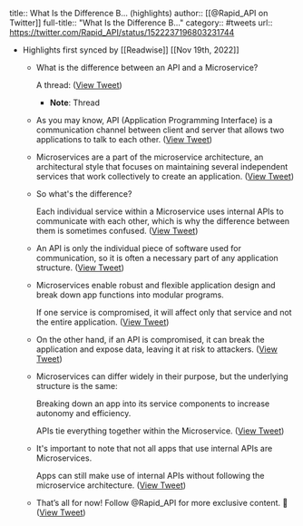 title:: What Is the Difference B... (highlights)
author:: [[@Rapid_API on Twitter]]
full-title:: "What Is the Difference B..."
category:: #tweets
url:: https://twitter.com/Rapid_API/status/1522237196803231744

- Highlights first synced by [[Readwise]] [[Nov 19th, 2022]]
	- What is the difference between an API and a Microservice?
	  
	  A thread: ([View Tweet](https://twitter.com/Rapid_API/status/1522237196803231744))
		- **Note**: Thread
	- As you may know, API (Application Programming Interface) is a communication channel between client and server that allows two applications to talk to each other. ([View Tweet](https://twitter.com/Rapid_API/status/1522237200821280768))
	- Microservices are a part of the microservice architecture, an architectural style that focuses on maintaining several independent services that work collectively to create an application. ([View Tweet](https://twitter.com/Rapid_API/status/1522237204885643267))
	- So what's the difference?
	  
	  Each individual service within a Microservice uses internal APIs to communicate with each other, which is why the difference between them is sometimes confused. ([View Tweet](https://twitter.com/Rapid_API/status/1522237208987643906))
	- An API is only the individual piece of software used for communication, so it is often a necessary part of any application structure. ([View Tweet](https://twitter.com/Rapid_API/status/1522237213102202880))
	- Microservices enable robust and flexible application design and break down app functions into modular programs.
	  
	  If one service is compromised, it will affect only that service and not the entire application. ([View Tweet](https://twitter.com/Rapid_API/status/1522237217145597953))
	- On the other hand, if an API is compromised, it can break the application and expose data, leaving it at risk to attackers. ([View Tweet](https://twitter.com/Rapid_API/status/1522237221239234560))
	- Microservices can differ widely in their purpose, but the underlying structure is the same: 
	  
	  Breaking down an app into its service components to increase autonomy and efficiency.
	  
	  APIs tie everything together within the Microservice. ([View Tweet](https://twitter.com/Rapid_API/status/1522237225253146630))
	- It's important to note that not all apps that use internal APIs are Microservices.
	  
	  Apps can still make use of internal APIs without following the microservice architecture. ([View Tweet](https://twitter.com/Rapid_API/status/1522237229401317378))
	- That’s all for now! Follow @Rapid_API for more exclusive content. 🐙 ([View Tweet](https://twitter.com/Rapid_API/status/1522237233545240577))